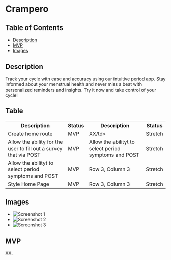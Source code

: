 <!DOCTYPE html>
<html lang="en">
  <head>
    <meta charset="UTF-8">
  </head>
  <body>
    <h1>Crampero</h1>
    <h2>Table of Contents</h2>
    <ul>
      <li><a href="#description">Description</a></li>
      <li><a href="#table">MVP</a></li>
      <li><a href="#images">Images</a></li>
    </ul>
    <h2 id="description">Description</h2>
    <p>Track your cycle with ease and accuracy using our intuitive period app. Stay informed about your menstrual health and never miss a beat with personalized reminders and insights. Try it now and take control of your cycle!</p>
    <h2 id="table">Table</h2>
    <table>
      <tr>
        <th>Description</th>
        <th>Status</th>
        <th>Description</th>
        <th>Status</th>
      </tr>
      <tr>
        <td>Create home route</td>
        <td>MVP</td>
        <td>XX/td>
        <td>Stretch</td>
      </tr>
      <tr>
        <td>Allow the ability for the user to fill out a survey that via POST</td>
        <td>MVP</td>
        <td>Allow the abilityt to select period symptoms and POST </td>
        <td>Stretch</td>
      </tr>
      <tr>
        <td>Allow the abilityt to select period symptoms and POST</td>
        <td>MVP</td>
        <td>Row 3, Column 3</td>
        <td>Stretch</td>
      </tr>
    <tr>
        <td>Style Home Page</td>
        <td>MVP</td>
        <td>Row 3, Column 3</td>
        <td>Stretch</td>
    </tr>
    </table>
    <h2 id="images">Images</h2>
    <ul>
      <li><img src="https://trello.com/invite/b/FcVI5XPB/ATTIba2aca237a4be9f91fea250228b20cbe6DE5C649/period-app" alt="Screenshot 1"></li>
      <li><img src="https://via.placeholder.com/150" alt="Screenshot 2"></li>
      <li><img src="https://via.placeholder.com/150" alt="Screenshot 3"></li>
    </ul>
    <h2 id="license">MVP</h2>
    <p>XX</a>.</p>
  </body>
</html>


